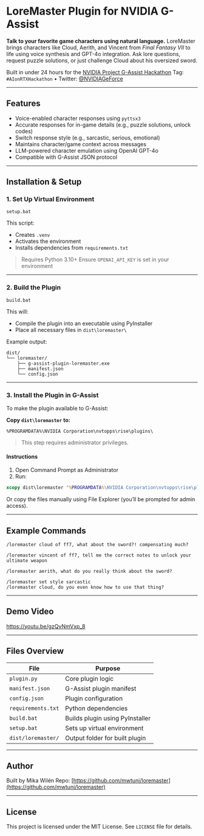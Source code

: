 # LoreMaster Plugin for NVIDIA G-Assist

**Talk to your favorite game characters using natural language.**
LoreMaster brings characters like Cloud, Aerith, and Vincent from *Final Fantasy VII* to life using voice synthesis and GPT-4o integration. Ask lore questions, request puzzle solutions, or just challenge Cloud about his oversized sword.

Built in under 24 hours for the [NVIDIA Project G-Assist Hackathon](https://developer.nvidia.com/g-assist-hackathon)
Tag: `#AIonRTXHackathon` • Twitter: [@NVIDIAGeForce](https://twitter.com/NVIDIAGeForce)

---

## Features

* Voice-enabled character responses using `pyttsx3`
* Accurate responses for in-game details (e.g., puzzle solutions, unlock codes)
* Switch response style (e.g., sarcastic, serious, emotional)
* Maintains character/game context across messages
* LLM-powered character emulation using OpenAI GPT-4o
* Compatible with G-Assist JSON protocol

---

## Installation & Setup

### 1. Set Up Virtual Environment

```batch
setup.bat
```

This script:

* Creates `.venv`
* Activates the environment
* Installs dependencies from `requirements.txt`

> Requires Python 3.10+
> Ensure `OPENAI_API_KEY` is set in your environment

---

### 2. Build the Plugin

```batch
build.bat
```

This will:

* Compile the plugin into an executable using PyInstaller
* Place all necessary files in `dist\loremaster\`

Example output:

```
dist/
└── loremaster/
    ├── g-assist-plugin-loremaster.exe
    ├── manifest.json
    └── config.json
```

---

### 3. Install the Plugin in G-Assist

To make the plugin available to G-Assist:

**Copy `dist\loremaster` to:**

```
%PROGRAMDATA%\NVIDIA Corporation\nvtopps\rise\plugins\
```

> This step requires administrator privileges.

#### Instructions

1. Open Command Prompt as Administrator
2. Run:

```cmd
xcopy dist\loremaster "%PROGRAMDATA%\NVIDIA Corporation\nvtopps\rise\plugins\" /E /Y
```

Or copy the files manually using File Explorer (you’ll be prompted for admin access).

---

## Example Commands

```text
/loremaster cloud of ff7, what about the sword?! compensating much?

/loremaster vincent of ff7, tell me the correct notes to unlock your ultimate weapon

/loremaster aerith, what do you really think about the sword?

/loremaster set style sarcastic
/loremaster cloud, do you even know how to use that thing?
```

---

## Demo Video

https://youtu.be/gzQvNmVxp_8

---

## Files Overview

| File               | Purpose                         |
| ------------------ | ------------------------------- |
| `plugin.py`        | Core plugin logic               |
| `manifest.json`    | G-Assist plugin manifest        |
| `config.json`      | Plugin configuration            |
| `requirements.txt` | Python dependencies             |
| `build.bat`        | Builds plugin using PyInstaller |
| `setup.bat`        | Sets up virtual environment     |
| `dist/loremaster/` | Output folder for built plugin  |

---

## Author

Built by Mika Wilén
Repo: [https://github.com/mwtuni/loremaster](https://github.com/mwtuni/loremaster)

---

## License

This project is licensed under the MIT License. See `LICENSE` file for details.
